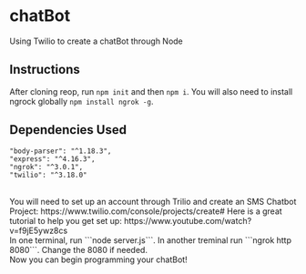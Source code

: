 # chatBot
Using Twilio to create a chatBot through Node
<br/>
## Instructions
After cloning reop, run ```npm init``` and then ```npm i```.  You will also need to install ngrock globally ```npm install ngrok -g```.
<br/>
## Dependencies Used
    "body-parser": "^1.18.3",
    "express": "^4.16.3",
    "ngrok": "^3.0.1",
    "twilio": "^3.18.0"
<br/>
You will need to set up an account through Trilio and create an SMS Chatbot Project: https://www.twilio.com/console/projects/create#  Here is a great tutorial to help you get set up: https://www.youtube.com/watch?v=f9jE5ywz8cs
<br/>
In one terminal, run ```node server.js```.  In another treminal run ```ngrok http 8080```.  Change the 8080 if needed.
<br/> 
Now you can begin programming your chatBot!


